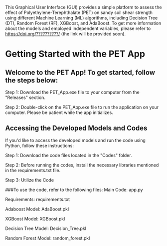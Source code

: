 This Graphical User Interface (GUI) provides a simple platform to assess the effect of Polyethylene-Terephthalate (PET) on sandy soil shear strength using different Machine Learning (ML) algorithms, including Decision Tree (DT), Random Forest (RF), XGBoost, and AdaBoost. 
To get more information about the models and employed independent variables, please refer to https://doi.org/??????????/ (the link will be provided soon).

# Getting Started with the PET App

## Welcome to the PET App! To get started, follow the steps below:

Step 1: Download the PET_App.exe file to your computer from the "Releases" section.

Step 2: Double-click on the PET_App.exe file to run the application on your computer.
Please be patient while the app initializes.



## Accessing the Developed Models and Codes
If you'd like to access the developed models and run the code using Python, follow these instructions:

Step 1: Download the code files located in the "Codes" folder.

Step 2: Before running the codes, install the necessary libraries mentioned in the requirements.txt file.

Step 3: Utilize the Code

###To use the code, refer to the following files:
Main Code: app.py

Requirements: requirements.txt

Adaboost Model: AdaBoost.pkl

XGBoost Model: XGBoost.pkl

Decision Tree Model: Decision_Tree.pkl

Random Forest Model: random_forest.pkl


